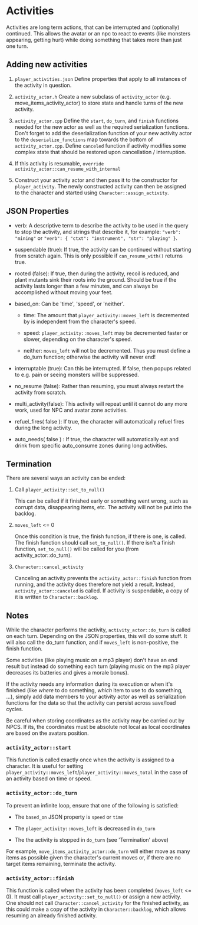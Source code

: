 # Activities

Activities are long term actions, that can be interrupted and (optionally)
continued. This allows the avatar or an npc to react to events (like
monsters appearing, getting hurt) while doing something that takes more
than just one turn.

## Adding new activities

1. `player_activities.json` Define properties that apply to all instances
of the activity in question.

2. `activity_actor.h` Create a new subclass of `activity_actor`
(e.g. move_items_activity_actor) to store state and handle turns of the
new activity.

3. `activity_actor.cpp` Define the `start`, `do_turn`, and `finish`
functions needed for the new actor as well as the required serialization
functions. Don't forget to add the deserialization function of your new
activity actor to the `deserialize_functions` map towards the bottom of
`activity_actor.cpp`. Define `canceled` function if activity modifies
some complex state that should be restored upon cancellation / interruption.

4. If this activity is resumable, `override` 
`activity_actor::can_resume_with_internal`

5. Construct your activity actor and then pass it to the constructor for
`player_activity`. The newly constructed activity can then be assigned
to the character and started using `Character::assign_activity`.

## JSON Properties

* verb: A descriptive term to describe the activity to be used in the
query to stop the activity, and strings that describe it, for example:
`"verb": "mining"` or
`"verb": { "ctxt": "instrument", "str": "playing" }`.

* suspendable (true): If true, the activity can be continued without
starting from scratch again. This is only possible if `can_resume_with()`
returns true.

* rooted (false): If true, then during the activity, recoil is reduced,
and plant mutants sink their roots into the ground. Should be true if the
activity lasts longer than a few minutes, and can always be accomplished
without moving your feet.

* based_on: Can be 'time', 'speed', or 'neither'.

    * time: The amount that `player_activity::moves_left` is
    decremented by is independent from the character's speed.

    * speed: `player_activity::moves_left` may be decremented faster
    or slower, depending on the character's speed.

    * neither: `moves_left` will not be decremented. Thus you must
    define a do_turn function; otherwise the activity will never end!

* interruptable (true): Can this be interrupted.  If false, then popups related
to e.g. pain or seeing monsters will be suppressed.

* no_resume (false): Rather than resuming, you must always restart the
activity from scratch.

* multi_activity(false): This activity will repeat until it cannot do
any more work, used for NPC and avatar zone activities.

* refuel_fires( false ): If true, the character will automatically refuel
fires during the long activity.

* auto_needs( false ) : If true, the character will automatically eat and
drink from specific auto_consume zones during long activities.

## Termination

There are several ways an activity can be ended:

1. Call `player_activity::set_to_null()`

    This can be called if it finished early or something went wrong,
    such as corrupt data, disappearing items, etc. The activity will
    not be put into the backlog.

2. `moves_left` <= 0

    Once this condition is true, the finish function, if there is one,
    is called. The finish function should call `set_to_null()`. If
    there isn't a finish function, `set_to_null()` will be called
    for you (from activity_actor::do_turn).

3. `Character::cancel_activity`

    Canceling an activity prevents the `activity_actor::finish`
    function from running, and the activity does therefore not yield a
    result. Instead, `activity_actor::canceled` is called. If activity is
    suspendable, a copy of it is written to `Character::backlog`.

## Notes

While the character performs the activity,
`activity_actor::do_turn` is called on each turn. Depending on the
JSON properties, this will do some stuff. It will also call the do_turn
function, and if `moves_left` is non-positive, the finish function.

Some activities (like playing music on a mp3 player) don't have an end
result but instead do something each turn (playing music on the mp3
player decreases its batteries and gives a morale bonus).

If the activity needs any information during its execution or when
it's finished (like *where* to do something, *which* item to use to do
something, ...), simply add data members to your activity actor as well
as serialization functions for the data so that the activity can persist
across save/load cycles.

Be careful when storing coordinates as the activity may be carried out
by NPCS. If its, the coordinates must be absolute not local as local
coordinates are based on the avatars position.

### `activity_actor::start`

This function is called exactly once when the activity
is assigned to a character. It is useful for setting
`player_activity::moves_left`/`player_activity::moves_total` in the case
of an activity based on time or speed.

### `activity_actor::do_turn`

To prevent an infinite loop, ensure that one of the following is
satisfied:

- The `based_on` JSON property is `speed` or `time`

- The `player_activity::moves_left` is decreased in `do_turn`

- The the activity is stopped in `do_turn`  (see 'Termination' above)

For example, `move_items_activity_actor::do_turn` will either move as
many items as possible given the character's current moves or, if there
are no target items remaining, terminate the activity.

### `activity_actor::finish`

This function is called when the activity has been completed
(`moves_left` <= 0). It must call `player_activity::set_to_null()` or
assign a new activity. One should not call `Character::cancel_activity`
for the finished activity, as this could make a copy of the activity in
`Character::backlog`, which allows resuming an already finished activity.

